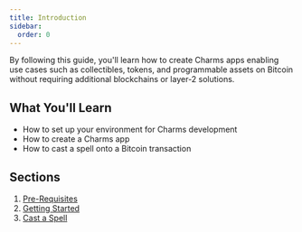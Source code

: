```yaml
---
title: Introduction
sidebar:
  order: 0
---
```


By following this guide, you'll learn how to create Charms apps enabling use cases such as collectibles, tokens, and programmable assets on Bitcoin without requiring additional blockchains or layer-2 solutions.

## What You'll Learn

- How to set up your environment for Charms development
- How to create a Charms app
- How to cast a spell onto a Bitcoin transaction

## Sections

1. [Pre-Requisites](/guides/create-your-charms/pre-reqs)
2. [Getting Started](/guides/create-your-charms/get-started)
3. [Cast a Spell](/guides/create-your-charms/cast-spell)
